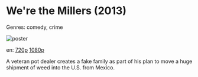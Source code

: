 # We're the Millers (2013)

Genres: comedy, crime

![poster](http://image.tmdb.org/t/p/w500/digXuLXmk88Ar23LYUQTLcz5npA.jpg)

en:
  [720p](magnet:?xt=urn:btih:D183B41AF9B6E8612AE61F1177B1F9AB1D16E7C9&tr=udp://glotorrents.pw:6969/announce&tr=udp://tracker.opentrackr.org:1337/announce&tr=udp://torrent.gresille.org:80/announce&tr=udp://tracker.openbittorrent.com:80&tr=udp://tracker.coppersurfer.tk:6969&tr=udp://tracker.leechers-paradise.org:6969&tr=udp://p4p.arenabg.ch:1337&tr=udp://tracker.internetwarriors.net:1337)
  [1080p](magnet:?xt=urn:btih:98394265476493FD83E0AD5AEC5028A5CB376C93&tr=udp://glotorrents.pw:6969/announce&tr=udp://tracker.opentrackr.org:1337/announce&tr=udp://torrent.gresille.org:80/announce&tr=udp://tracker.openbittorrent.com:80&tr=udp://tracker.coppersurfer.tk:6969&tr=udp://tracker.leechers-paradise.org:6969&tr=udp://p4p.arenabg.ch:1337&tr=udp://tracker.internetwarriors.net:1337)
  


A veteran pot dealer creates a fake family as part of his plan to move a huge shipment of weed into the U.S. from Mexico.